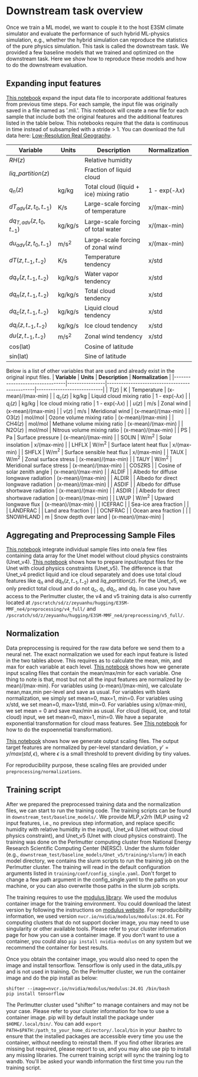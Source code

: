 # Downstream task overview

Once we train a ML model, we want to couple it to the host E3SM climate simulator and evaluate the performance of such hybrid ML-physics simulation, e.g., whether the hybrid simulation can reproduce the statistics of the pure physics simulation. This task is called the downstream task. We provided a few baseline models that we trained and optimized on the downstream task. Here we show how to reproduce these models and how to do the downstream evaluation.

## Expanding input features

[This notebook](./expand_feature/adding_input_feature.ipynb) expand the input data file to incorporate additional features from previous time steps. For each sample, the input file was originally saved in a file named as '.mli.'. This notebook will create a new file for each sample that include both the original features and the additional features listed in the table below. This notebooks require that the data is continuous in time instead of subsampled with a stride > 1. You can download the full data here: [Low-Resolution Real Geography](https://huggingface.co/datasets/LEAP/ClimSim_low-res).

| **Variable**                   | **Units**      | **Description**                               | **Normalization**          |
|--------------------------------|----------------|-----------------------------------------------|----------------------------|
| $RH(z)$                        |                | Relative humidity                             |                            |
| $liq\_partition(z)$            |                | Fraction of liquid cloud                      |                            |
| $q_n(z)$                       | kg/kg          | Total cloud (liquid + ice) mixing ratio       | 1 - exp(-$\lambda x$)      |
| $dT_{adv}(z,t_0,t_{-1})$       | K/s            | Large-scale forcing of temperature            | x/(max-min)                |
| $dq_{T,adv}(z,t_0,t_{-1})$     | kg/kg/s        | Large-scale forcing of total water            | x/(max-min)                |
| $du_{adv}(z,t_0,t_{-1})$       | m/s$^2$ | Large-scale forcing of zonal wind        | x/(max-min)                |
| $dT(z,t_{-1},t_{-2})$          | K/s            | Temperature tendency                          | x/std                      |
| $dq_v(z,t_{-1},t_{-2})$        | kg/kg/s        | Water vapor tendency                          | x/std                      |
| $dq_n(z,t_{-1},t_{-2})$        | kg/kg/s        | Total cloud tendency                          | x/std                      |
| $dq_c(z,t_{-1},t_{-2})$        | kg/kg/s        | Liquid cloud tendency                         | x/std                      |
| $dq_i(z,t_{-1},t_{-2})$        | kg/kg/s        | Ice cloud tendency                            | x/std                      |
| $du(z,t_{-1},t_{-2})$          | m/s$^2$ | Zonal wind tendency                      | x/std                      |
| cos(lat)                       |                | Cosine of latitude                            |                            |
| sin(lat)                       |                | Sine of latitude                              |                            |

Below is a list of other variables that are used and already exist in the original input files.
| **Variable**                   | **Units**      | **Description**                               | **Normalization**          |
|--------------------------------|----------------|-----------------------------------------------|----------------------------|
| $T(z)$                         | K              | Temperature                                   | (x-mean)/(max-min)         |
| $q_c(z)$                       | kg/kg          | Liquid cloud mixing ratio                     | 1 - exp(-$\lambda x$)      |
| $q_i(z)$                       | kg/kg          | Ice cloud mixing ratio                        | 1 - exp(-$\lambda x$)      |
| $u(z)$                         | m/s            | Zonal wind                                    | (x-mean)/(max-min)         |
| $v(z)$                         | m/s            | Meridional wind                               | (x-mean)/(max-min)         |
| O3$(z)$                        | mol/mol        | Ozone volume mixing ratio                     | (x-mean)/(max-min)         |
| CH4$(z)$                       | mol/mol        | Methane volume mixing ratio                   | (x-mean)/(max-min)         |
| N2O$(z)$                       | mol/mol        | Nitrous volume mixing ratio                   | (x-mean)/(max-min)         |
| PS                             | Pa             | Surface pressure                              | (x-mean)/(max-min)         |
| SOLIN                          | W/m$^2$ | Solar insolation                         | x/(max-min)                |
| LHFLX                          | W/m$^2$ | Surface latent heat flux                  | x/(max-min)                |
| SHFLX                          | W/m$^2$ | Surface sensible heat flux                 | x/(max-min)                |
| TAUX                           | W/m$^2$ | Zonal surface stress                      | (x-mean)/(max-min)         |
| TAUY                           | W/m$^2$ | Meridional surface stress                 | (x-mean)/(max-min)         |
| COSZRS                         |                | Cosine of solar zenith angle                  | (x-mean)/(max-min)         |
| ALDIF                          |                | Albedo for diffuse longwave radiation         | (x-mean)/(max-min)         |
| ALDIR                          |                | Albedo for direct longwave radiation          | (x-mean)/(max-min)         |
| ASDIF                          |                | Albedo for diffuse shortwave radiation        | (x-mean)/(max-min)         |
| ASDIR                          |                | Albedo for direct shortwave radiation         | (x-mean)/(max-min)         |
| LWUP                           | W/m$^2$ | Upward longwave flux                      | (x-mean)/(max-min)         |
| ICEFRAC                        |                | Sea-ice area fraction                         |                            |
| LANDFRAC                       |                | Land area fraction                            |                            |
| OCNFRAC                        |                | Ocean area fraction                           |                            |
| SNOWHLAND                      | m              | Snow depth over land                          | (x-mean)/(max-min)         |

## Aggregating and Preprocessing Sample Files

[This notebook](./create_dataset/create_dataset_example_v4.ipynb) integrate individual sample files into one/a few files containing data array for the Unet model without cloud physics constraints (Unet_v4). [This notebook](./create_dataset/create_dataset_example_v5.ipynb) shows how to prepare input/output files for the Unet with cloud physics constraints (Unet_v5). The difference is that Unet_v4 predict liquid and ice cloud separately and does use total cloud features like $q_n$ and $dq_n(z,t_{-1},t_{-2})$ and $liq\_partition(z)$. For the Unet_v5, we only predict total cloud and do not $q_c$, $q_i$, $dq_c$, and $dq_i$. In case you have access to the Perlmutter cluster, the v4 and v5 training data is also currently located at ```/pscratch/sd/z/zeyuanhu/hugging/E3SM-MMF_ne4/preprocessing/v4_full/``` and ```/pscratch/sd/z/zeyuanhu/hugging/E3SM-MMF_ne4/preprocessing/v5_full/```.

## Normalization

Data preprocessing is required for the raw data before we send them to a neural net. The exact normalization we used for each input feature is listed in the two tables above. This requires as to calculate the mean, min, and max for each variable at each level. [This notebook](./normalization/input_scaling.ipynb) shows how we generate input scaling files that contain the mean/max/min for each variable. One thing to note is that, most but not all the input features are normalized by (x-mean)/(max-min). For variables using (x-mean)/(max-min), we calculate mean,max,min per-level and save as usual. For variables with blank normalization, we simply set mean=0, max=1, min=0. For variables using x/std, we set mean=0, max=1/std, min=0. For variables using x/(max-min), we set mean = 0 and save max/min as usual. For cloud (liquid, ice, and total cloud) input, we set mean=0, max=1, min=0. We have a separate exponential transformation for cloud mass features. See [This notebook](./normalization/cloud_exponential_transformation.ipynb) for how to do the expoennetial transformation).

[This notebook](./normalization/output_scaling.ipynb) shows how we generate output scaling files. The output target features are normalized by per-level standard deviation, $y' = y/max(std, \epsilon)$, where $\epsilon$ is a small threshold to prevent dividing by tiny values. 

For reproducibility purpose, these scaling files are provided under ```preprocessing/normalizations```.

## Training script

After we prepared the preprocessed training data and the normalization files, we can start to run the training code. The training scripts can be found in ```downstream_test/baseline_models/```. We provide MLP_v2rh (MLP using v2 input features, i.e., no previous step information, and replace specific humidity with relative humidity in the input), Unet_v4 (Unet without cloud physics constraint), and Unet_v5 (Unet with cloud physics constraint). The training was done on the Perlmutter computing cluster from National Energy Research Scientific Computing Center (NERSC). Under the slurm folder (e.g., ```downstream_test/baseline_models/Unet_v5/training/slurm/```) in each model directory, we contains the slurm scripts to run the training job on the Perlmutter cluster. The training will read in the default configuration arguments listed in ```training/conf/config_single.yaml```. Don't forget to change a few path argument in the config_single.yaml to the paths on your machine, or you can also overwrite those paths in the slurm job scripts.

The training requires to use the [modulus library](https://docs.nvidia.com/deeplearning/modulus/getting-started/index.html). We used the modulus container image for the training environment. You could download the latest version by following the instructions on [modulus website](https://docs.nvidia.com/deeplearning/modulus/getting-started/index.html). For reproducibility information, we used version ```nvcr.io/nvidia/modulus/modulus:24.01```. For computing clusters that do not support docker image, you may need to use singularity or other available tools. Please refer to your cluster information page for how you can use a container image. If you don't want to use a container, you could also ```pip install nvidia-modulus``` on any system but we recommend the container for best results.

Once you obtain the container image, you would also need to open the image and install tensorflow. Tensorflow is only used in the data_utils.py and is not used in training. On the Perlmutter cluster, we run the container image and do the pip install as below:
```
shifter --image=nvcr.io/nvidia/modulus/modulus:24.01 /bin/bash
pip install tensorflow
```
The Perlmutter cluster used "shifter" to manage containers and may not be your case. Please refer to your cluster information for how to use a container image. pip will by default install the package under ```$HOME/.local/bin/```. You can add ```export PATH=$PATH:/path_to_your_home_directory/.local/bin``` in your .bashrc to ensure that the installed packages are accessible every time you use the container, without needing to reinstall them. If you find other libraries are missing but required, please report to us, and you may also use pip to install any missing libraries. The current training script will sync the training log to wandb. You'll be asked your wandb information the first time you run the training script.